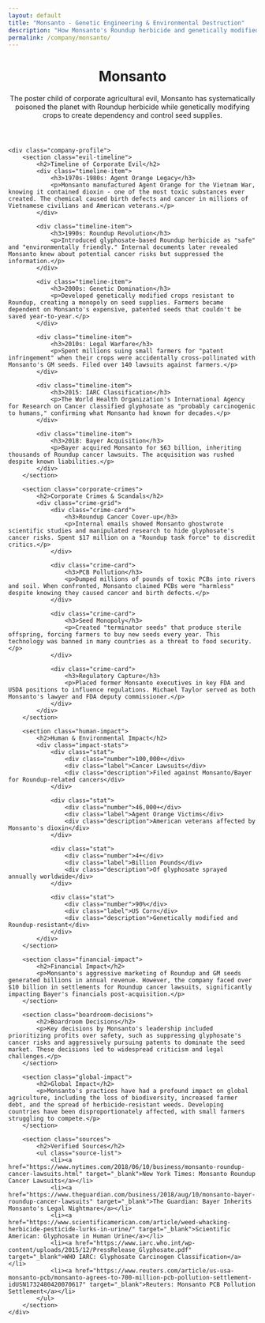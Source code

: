 ```yaml
---
layout: default
title: "Monsanto - Genetic Engineering & Environmental Destruction"
description: "How Monsanto's Roundup herbicide and genetically modified crops have poisoned ecosystems and harmed human health for profit"
permalink: /company/monsanto/
---
```


<link rel="stylesheet" href="{{ '/assets/css/index-pages.css' | relative_url }}">

<div class="index-page">
    <header class="page-header">
        <h1>Monsanto</h1>
        <p class="page-description">The poster child of corporate agricultural evil, Monsanto has systematically poisoned the planet with Roundup herbicide while genetically modifying crops to create dependency and control seed supplies.</p>
    </header>

    <div class="company-profile">
        <section class="evil-timeline">
            <h2>Timeline of Corporate Evil</h2>
            <div class="timeline-item">
                <h3>1970s-1980s: Agent Orange Legacy</h3>
                <p>Monsanto manufactured Agent Orange for the Vietnam War, knowing it contained dioxin - one of the most toxic substances ever created. The chemical caused birth defects and cancer in millions of Vietnamese civilians and American veterans.</p>
            </div>

            <div class="timeline-item">
                <h3>1990s: Roundup Revolution</h3>
                <p>Introduced glyphosate-based Roundup herbicide as "safe" and "environmentally friendly." Internal documents later revealed Monsanto knew about potential cancer risks but suppressed the information.</p>
            </div>

            <div class="timeline-item">
                <h3>2000s: Genetic Domination</h3>
                <p>Developed genetically modified crops resistant to Roundup, creating a monopoly on seed supplies. Farmers became dependent on Monsanto's expensive, patented seeds that couldn't be saved year-to-year.</p>
            </div>

            <div class="timeline-item">
                <h3>2010s: Legal Warfare</h3>
                <p>Spent millions suing small farmers for "patent infringement" when their crops were accidentally cross-pollinated with Monsanto's GM seeds. Filed over 140 lawsuits against farmers.</p>
            </div>

            <div class="timeline-item">
                <h3>2015: IARC Classification</h3>
                <p>The World Health Organization's International Agency for Research on Cancer classified glyphosate as "probably carcinogenic to humans," confirming what Monsanto had known for decades.</p>
            </div>

            <div class="timeline-item">
                <h3>2018: Bayer Acquisition</h3>
                <p>Bayer acquired Monsanto for $63 billion, inheriting thousands of Roundup cancer lawsuits. The acquisition was rushed despite known liabilities.</p>
            </div>
        </section>

        <section class="corporate-crimes">
            <h2>Corporate Crimes & Scandals</h2>
            <div class="crime-grid">
                <div class="crime-card">
                    <h3>Roundup Cancer Cover-up</h3>
                    <p>Internal emails showed Monsanto ghostwrote scientific studies and manipulated research to hide glyphosate's cancer risks. Spent $17 million on a "Roundup task force" to discredit critics.</p>
                </div>

                <div class="crime-card">
                    <h3>PCB Pollution</h3>
                    <p>Dumped millions of pounds of toxic PCBs into rivers and soil. When confronted, Monsanto claimed PCBs were "harmless" despite knowing they caused cancer and birth defects.</p>
                </div>

                <div class="crime-card">
                    <h3>Seed Monopoly</h3>
                    <p>Created "terminator seeds" that produce sterile offspring, forcing farmers to buy new seeds every year. This technology was banned in many countries as a threat to food security.</p>
                </div>

                <div class="crime-card">
                    <h3>Regulatory Capture</h3>
                    <p>Placed former Monsanto executives in key FDA and USDA positions to influence regulations. Michael Taylor served as both Monsanto's lawyer and FDA deputy commissioner.</p>
                </div>
            </div>
        </section>

        <section class="human-impact">
            <h2>Human & Environmental Impact</h2>
            <div class="impact-stats">
                <div class="stat">
                    <div class="number">100,000+</div>
                    <div class="label">Cancer Lawsuits</div>
                    <div class="description">Filed against Monsanto/Bayer for Roundup-related cancers</div>
                </div>

                <div class="stat">
                    <div class="number">46,000+</div>
                    <div class="label">Agent Orange Victims</div>
                    <div class="description">American veterans affected by Monsanto's dioxin</div>
                </div>

                <div class="stat">
                    <div class="number">4+</div>
                    <div class="label">Billion Pounds</div>
                    <div class="description">Of glyphosate sprayed annually worldwide</div>
                </div>

                <div class="stat">
                    <div class="number">90%</div>
                    <div class="label">US Corn</div>
                    <div class="description">Genetically modified and Roundup-resistant</div>
                </div>
            </div>
        </section>

        <section class="financial-impact">
            <h2>Financial Impact</h2>
            <p>Monsanto's aggressive marketing of Roundup and GM seeds generated billions in annual revenue. However, the company faced over $10 billion in settlements for Roundup cancer lawsuits, significantly impacting Bayer's financials post-acquisition.</p>
        </section>

        <section class="boardroom-decisions">
            <h2>Boardroom Decisions</h2>
            <p>Key decisions by Monsanto's leadership included prioritizing profits over safety, such as suppressing glyphosate's cancer risks and aggressively pursuing patents to dominate the seed market. These decisions led to widespread criticism and legal challenges.</p>
        </section>

        <section class="global-impact">
            <h2>Global Impact</h2>
            <p>Monsanto's practices have had a profound impact on global agriculture, including the loss of biodiversity, increased farmer debt, and the spread of herbicide-resistant weeds. Developing countries have been disproportionately affected, with small farmers struggling to compete.</p>
        </section>

        <section class="sources">
            <h2>Verified Sources</h2>
            <ul class="source-list">
                <li><a href="https://www.nytimes.com/2018/06/10/business/monsanto-roundup-cancer-lawsuits.html" target="_blank">New York Times: Monsanto Roundup Cancer Lawsuits</a></li>
                <li><a href="https://www.theguardian.com/business/2018/aug/10/monsanto-bayer-roundup-cancer-lawsuits" target="_blank">The Guardian: Bayer Inherits Monsanto's Legal Nightmare</a></li>
                <li><a href="https://www.scientificamerican.com/article/weed-whacking-herbicide-pesticide-lurks-in-urine/" target="_blank">Scientific American: Glyphosate in Human Urine</a></li>
                <li><a href="https://www.iarc.who.int/wp-content/uploads/2015/12/PressRelease_Glyphosate.pdf" target="_blank">WHO IARC: Glyphosate Carcinogen Classification</a></li>
                <li><a href="https://www.reuters.com/article/us-usa-monsanto-pcb/monsanto-agrees-to-700-million-pcb-pollution-settlement-idUSN1732480420070617" target="_blank">Reuters: Monsanto PCB Pollution Settlement</a></li>
            </ul>
        </section>
    </div>
</div>
